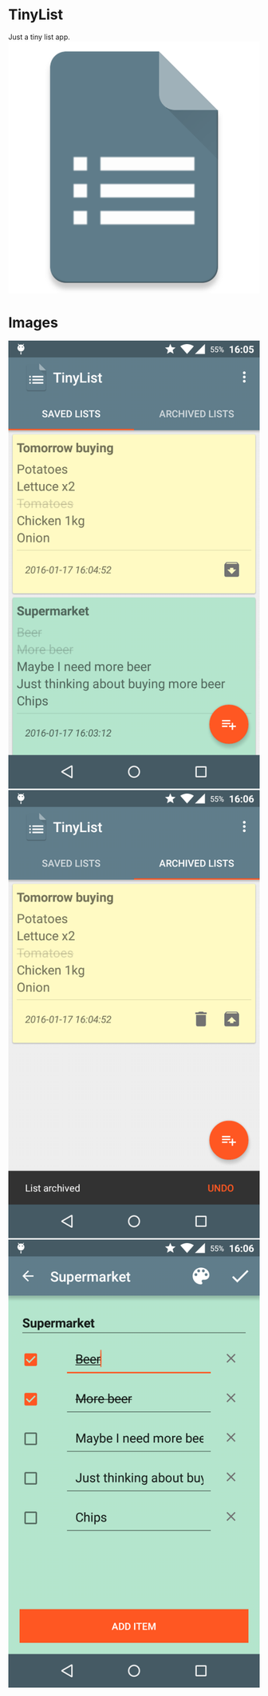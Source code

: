 # TinyList
Just a tiny list app.
![Logo](art/512icon.png)

# Images
![Image 1](art/device-2016-01-17-160529.png)
![Image 2](art/device-2016-01-17-160641.png)
![Image 3](art/device-2016-01-17-160659.png)


